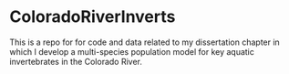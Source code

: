 # ColoradoRiverInverts
This is a repo for for code and data related to my dissertation chapter in which I develop a multi-species population model for key aquatic invertebrates in the Colorado River. 
